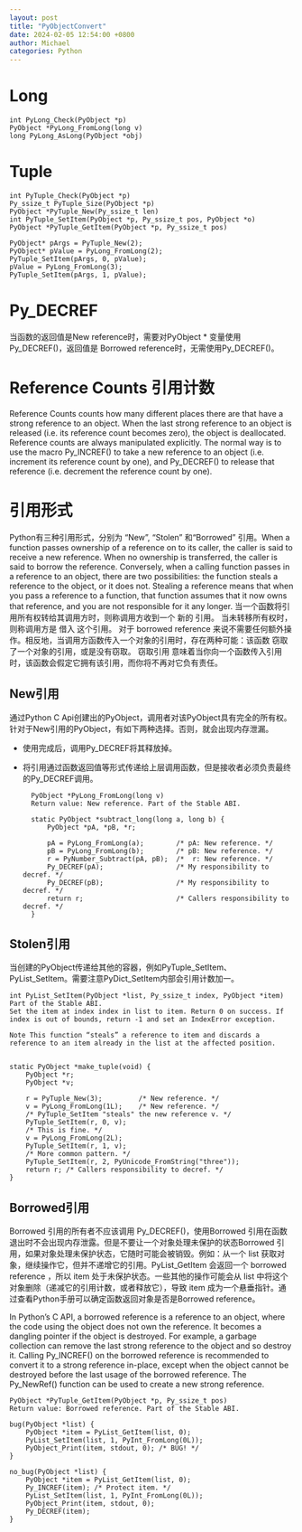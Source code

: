 ```yaml
---
layout: post
title: "PyObjectConvert"
date: 2024-02-05 12:54:00 +0800
author: Michael
categories: Python
---
```


# Long
    int PyLong_Check(PyObject *p)
    PyObject *PyLong_FromLong(long v)
    long PyLong_AsLong(PyObject *obj)

# Tuple
    int PyTuple_Check(PyObject *p)
    Py_ssize_t PyTuple_Size(PyObject *p)
    PyObject *PyTuple_New(Py_ssize_t len)
    int PyTuple_SetItem(PyObject *p, Py_ssize_t pos, PyObject *o)
    PyObject *PyTuple_GetItem(PyObject *p, Py_ssize_t pos)

    PyObject* pArgs = PyTuple_New(2);
    PyObject* pValue = PyLong_FromLong(2);
    PyTuple_SetItem(pArgs, 0, pValue);
    pValue = PyLong_FromLong(3);
    PyTuple_SetItem(pArgs, 1, pValue);

# Py_DECREF
当函数的返回值是New reference时，需要对PyObject * 变量使用Py_DECREF()，返回值是 Borrowed reference时，无需使用Py_DECREF()。

# Reference Counts 引用计数
Reference Counts counts how many different places there are that have a strong reference to an object. When the last strong reference to an object is released (i.e. its reference count becomes zero), the object is deallocated. Reference counts are always manipulated explicitly. The normal way is to use the macro Py_INCREF() to take a new reference to an object (i.e. increment its reference count by one), and Py_DECREF() to release that reference (i.e. decrement the reference count by one). 

# 引用形式
Python有三种引用形式，分别为 “New”, “Stolen” 和“Borrowed” 引用。When a function passes ownership of a reference on to its caller, the caller is said to receive a new reference. When no ownership is transferred, the caller is said to borrow the reference. Conversely, when a calling function passes in a reference to an object, there are two possibilities: the function steals a reference to the object, or it does not. Stealing a reference means that when you pass a reference to a function, that function assumes that it now owns that reference, and you are not responsible for it any longer.  当一个函数将引用所有权转给其调用方时，则称调用方收到一个 新的 引用。 当未转移所有权时，则称调用方是 借入 这个引用。 对于 borrowed reference 来说不需要任何额外操作。相反地，当调用方函数传入一个对象的引用时，存在两种可能：该函数 窃取 了一个对象的引用，或是没有窃取。 窃取引用 意味着当你向一个函数传入引用时，该函数会假定它拥有该引用，而你将不再对它负有责任。

## New引用
通过Python C Api创建出的PyObject，调用者对该PyObject具有完全的所有权。针对于New引用的PyObject，有如下两种选择。否则，就会出现内存泄漏。
- 使用完成后，调用Py_DECREF将其释放掉。
- 将引用通过函数返回值等形式传递给上层调用函数，但是接收者必须负责最终的Py_DECREF调用。

        PyObject *PyLong_FromLong(long v)
        Return value: New reference. Part of the Stable ABI.

        static PyObject *subtract_long(long a, long b) {
            PyObject *pA, *pB, *r;
        
            pA = PyLong_FromLong(a);        /* pA: New reference. */
            pB = PyLong_FromLong(b);        /* pB: New reference. */
            r = PyNumber_Subtract(pA, pB);  /*  r: New reference. */
            Py_DECREF(pA);                  /* My responsibility to decref. */
            Py_DECREF(pB);                  /* My responsibility to decref. */
            return r;                       /* Callers responsibility to decref. */
        }

## Stolen引用
当创建的PyObject传递给其他的容器，例如PyTuple_SetItem、PyList_SetItem。需要注意PyDict_SetItem内部会引用计数加一。

    int PyList_SetItem(PyObject *list, Py_ssize_t index, PyObject *item)
    Part of the Stable ABI.
    Set the item at index index in list to item. Return 0 on success. If index is out of bounds, return -1 and set an IndexError exception.

    Note This function “steals” a reference to item and discards a reference to an item already in the list at the affected position.


    static PyObject *make_tuple(void) {
        PyObject *r;
        PyObject *v;
    
        r = PyTuple_New(3);         /* New reference. */
        v = PyLong_FromLong(1L);    /* New reference. */
        /* PyTuple_SetItem "steals" the new reference v. */
        PyTuple_SetItem(r, 0, v);
        /* This is fine. */
        v = PyLong_FromLong(2L);
        PyTuple_SetItem(r, 1, v);
        /* More common pattern. */
        PyTuple_SetItem(r, 2, PyUnicode_FromString("three"));
        return r; /* Callers responsibility to decref. */
    }

## Borrowed引用
Borrowed 引用的所有者不应该调用 Py_DECREF()，使用Borrowed 引用在函数退出时不会出现内存泄露。但是不要让一个对象处理未保护的状态Borrowed 引用，如果对象处理未保护状态，它随时可能会被销毁。例如：从一个 list 获取对象，继续操作它，但并不递增它的引用。PyList_GetItem 会返回一个 borrowed reference ，所以 item 处于未保护状态。一些其他的操作可能会从 list 中将这个对象删除（递减它的引用计数，或者释放它），导致 item 成为一个悬垂指针。通过查看Python手册可以确定函数返回对象是否是Borrowed reference。

In Python’s C API, a borrowed reference is a reference to an object, where the code using the object does not own the reference. It becomes a dangling pointer if the object is destroyed. For example, a garbage collection can remove the last strong reference to the object and so destroy it. Calling Py_INCREF() on the borrowed reference is recommended to convert it to a strong reference in-place, except when the object cannot be destroyed before the last usage of the borrowed reference. The Py_NewRef() function can be used to create a new strong reference.

    PyObject *PyTuple_GetItem(PyObject *p, Py_ssize_t pos)
    Return value: Borrowed reference. Part of the Stable ABI.

    bug(PyObject *list) {
        PyObject *item = PyList_GetItem(list, 0);
        PyList_SetItem(list, 1, PyInt_FromLong(0L));
        PyObject_Print(item, stdout, 0); /* BUG! */
    }
    
    no_bug(PyObject *list) {
        PyObject *item = PyList_GetItem(list, 0);
        Py_INCREF(item); /* Protect item. */
        PyList_SetItem(list, 1, PyInt_FromLong(0L));
        PyObject_Print(item, stdout, 0);
        Py_DECREF(item);
    }